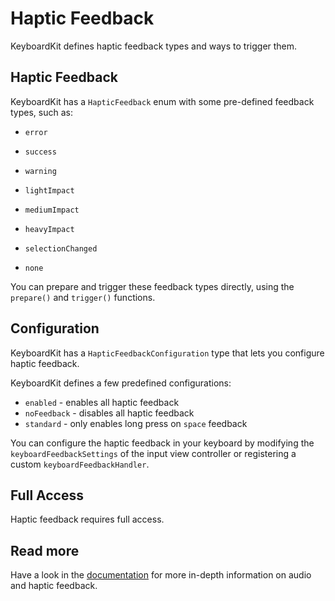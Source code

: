 # Haptic Feedback

KeyboardKit defines haptic feedback types and ways to trigger them.


## Haptic Feedback

KeyboardKit has a `HapticFeedback` enum with some pre-defined feedback types, such as:

* `error`
* `success`
* `warning`

* `lightImpact`
* `mediumImpact`
* `heavyImpact`

* `selectionChanged`

* `none`

You can prepare and trigger these feedback types directly, using the `prepare()` and `trigger()` functions.


## Configuration

KeyboardKit has a `HapticFeedbackConfiguration` type that lets you configure haptic feedback.

KeyboardKit defines a few predefined configurations:

* `enabled` - enables all haptic feedback 
* `noFeedback` - disables all haptic feedback
* `standard` - only enables long press on `space` feedback 

You can configure the haptic feedback in your keyboard by modifying the `keyboardFeedbackSettings` of the input view controller or registering a custom `keyboardFeedbackHandler`.


## Full Access

Haptic feedback requires full access. 


## Read more

Have a look in the [documentation][Documentation] for more in-depth information on audio and haptic feedback.



[Documentation]: https://github.com/danielsaidi/Documentation/blob/main/Docs/KeyboardKit.doccarchive.zip?raw=true
